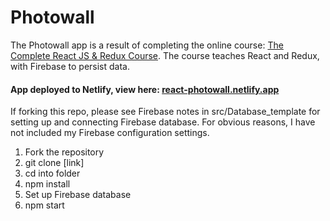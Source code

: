 # Photowall

The Photowall app is a result of completing the online course: [The Complete React JS & Redux Course](https://www.udemy.com/course/the-complete-react-js-redux-course-build-modern-web-apps/). The course teaches React and Redux, with Firebase to persist data.

#### App deployed to Netlify, view here: [react-photowall.netlify.app](https://react-photowall.netlify.app)

If forking this repo, please see Firebase notes in src/Database_template for setting up and connecting Firebase database. For obvious reasons, I have not included my Firebase configuration settings.

1. Fork the repository
2. git clone [link]
3. cd into folder
4. npm install
5. Set up Firebase database
6. npm start
